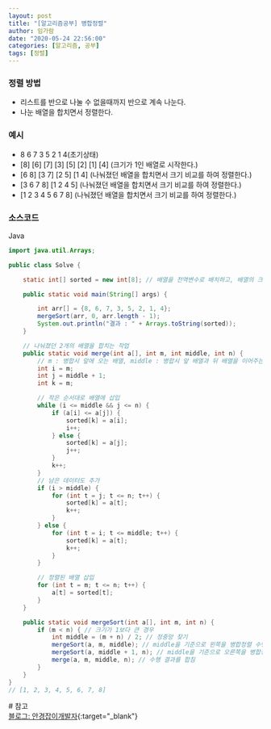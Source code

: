 ```yaml
---
layout: post
title: "[알고리즘공부] 병합정렬"
author: 임가람
date: "2020-05-24 22:56:00"
categories: [알고리즘, 공부]
tags: [정렬]
---
```


### 정렬 방법
- 리스트를 반으로 나눌 수 없을때까지 반으로 계속 나눈다.
- 나눈 배열을 합치면서 정렬한다.

### 예시
- 8 6 7 3 5 2 1 4(초기상태)
- [8] [6] [7] [3] [5] [2] [1] [4] (크기가 1인 배열로 시작한다.)
- [6 8] [3 7] [2 5] [1 4] (나눠졌던 배열을 합치면서 크기 비교를 하여 정렬한다.)
- [3 6 7 8] [1 2 4 5] (나눠졌던 배열을 합치면서 크기 비교를 하여 정렬한다.)
- [1 2 3 4 5 6 7 8] (나눠졌던 배열을 합치면서 크기 비교를 하여 정렬한다.)

### 소스코드

Java
```java
import java.util.Arrays;

public class Solve {

    static int[] sorted = new int[8]; // 배열을 전역변수로 배치하고, 배열의 크기를 지정해줘야 함

    public static void main(String[] args) {

        int arr[] = {8, 6, 7, 3, 5, 2, 1, 4};
        mergeSort(arr, 0, arr.length - 1);
        System.out.println("결과 : " + Arrays.toString(sorted));
    }

    // 나눠졌던 2개의 배열을 합치는 작업
    public static void merge(int a[], int m, int middle, int n) {
        // m : 병합시 앞에 오는 배열, middle : 병합시 앞 배열과 뒤 배열을 이어주는 위치, n : 병합시 뒤에 오는 배열
        int i = m;
        int j = middle + 1;
        int k = m;

        // 작은 순서대로 배열에 삽입
        while (i <= middle && j <= n) {
            if (a[i] <= a[j]) {
                sorted[k] = a[i];
                i++;
            } else {
                sorted[k] = a[j];
                j++;
            }
            k++;
        }
        // 남은 데이터도 추가
        if (i > middle) {
            for (int t = j; t <= n; t++) {
                sorted[k] = a[t];
                k++;
            }
        } else {
            for (int t = i; t <= middle; t++) {
                sorted[k] = a[t];
                k++;
            }
        }

        // 정렬된 배열 삽입
        for (int t = m; t <= n; t++) {
            a[t] = sorted[t];
        }
    }

    public static void mergeSort(int a[], int m, int n) {
        if (m < n) { // 크기가 1보다 큰 경우
            int middle = (m + n) / 2; // 정중앙 찾기
            mergeSort(a, m, middle); // middle을 기준으로 왼쪽을 병합정렬 수행
            mergeSort(a, middle + 1, n); // middle을 기준으로 오른쪽을 병합정렬 수행
            merge(a, m, middle, n); // 수행 결과를 합침
        }
    }
}
// [1, 2, 3, 4, 5, 6, 7, 8]
```

\# 참고<br>
[블로그: 안경잡이개발자](https://blog.naver.com/ndb796/221227934987){:target="_blank"}